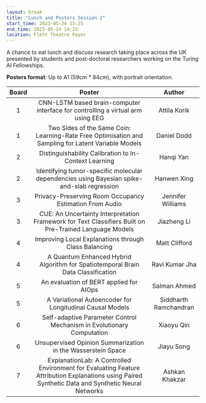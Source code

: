 ```yaml
---
layout: break
title: "Lunch and Posters Session 2"
start_time: 2023-05-24 13:25
end_time: 2023-05-24 14:25
location: Flett Theatre Foyer
---
```


A chance to eat lunch and discuss research taking place across the UK presented by students and post-doctoral researchers working on the Turing AI Fellowships.

**Posters format**: Up to A1 (59cm * 84cm), with portrait orientation.

| Board     | Poster                                                                                                                                              | Author                 |
|   :----:  |   :----:                                                                                                                                            |   :----:               |
| 1         | CNN-LSTM based brain-computer interface for controlling a virtual arm using EEG                                                                     | Attila Korik           |
| 1         | Two Sides of the Same Coin: Learning-Rate Free Optimisation and Sampling for Latent Variable Models                                                 | Daniel Dodd            |
| 2         | Distinguishability Calibration to In-Context Learning                                                                                               | Hanqi Yan              |
| 2         | Identifying tumor-specific molecular dependencies using Bayesian spike-and-slab regression                                                          | Hanwen Xing            |
| 3         | Privacy-Preserving Room Occupancy Estimation From Audio                                                                                             | Jennifer Williams      |
| 3         | CUE: An Uncertainty Interpretation Framework for Text Classifiers Built on Pre-Trained Language Models                                              | Jiazheng Li            |
| 4         | Improving Local Explanations through Class Balancing                                                                                                | Matt Clifford          |
| 4         | A Quantum Enhanced Hybrid Algorithm for Spatiotemporal Brain Data Classification                                                                    | Ravi Kumar Jha         |
| 5         | An evaluation of BERT applied for AIOps                                                                                                             | Salman Ahmed           |
| 5         | A Variational Autoencoder for Longitudinal Causal Models                                                                                            | Siddharth Ramchandran  |
| 6         | Self-adaptive Parameter Control Mechanism in Evolutionary Computation	                                                                              | Xiaoyu Qin             |
| 6         | Unsupervised Opinion Summarization in the Wasserstein Space                                                                                         | Jiayu Song             |
| 7         | ExplanationLab: A Controlled Environment for Evaluating Feature Attribution Explanations using Paired Synthetic Data and Synthetic Neural Networks  | Ashkan Khakzar         |
